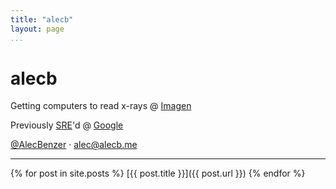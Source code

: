 ```yaml
---
title: "alecb"
layout: page
...
```


# alecb

Getting computers to read x-rays @ [Imagen](https://imagen.ai)

Previously [SRE](https://google.com/sre)'d @ [Google](https://google.com/about)

[@AlecBenzer](https://twitter.com/AlecBenzer) · <alec@alecb.me>

---

{% for post in site.posts %}
   [{{ post.title }}]({{ post.url }})
{% endfor %}
